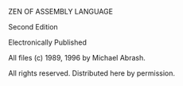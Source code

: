 ZEN OF ASSEMBLY LANGUAGE

Second Edition

Electronically Published

All files (c) 1989, 1996 by Michael Abrash.

All rights reserved. Distributed here by permission.
